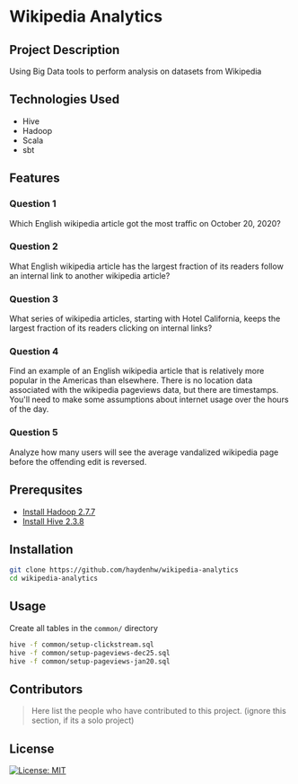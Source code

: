 # Wikipedia Analytics

## Project Description
Using Big Data tools to perform analysis on datasets from Wikipedia

## Technologies Used

* Hive
* Hadoop
* Scala
* sbt

## Features

### Question 1
Which English wikipedia article got the most traffic on October 20, 2020?

### Question 2
What English wikipedia article has the largest fraction of its readers follow an internal link to another wikipedia article?

### Question 3
What series of wikipedia articles, starting with Hotel California, keeps the largest fraction of its readers clicking on internal links?

### Question 4
Find an example of an English wikipedia article that is relatively more popular in the Americas than elsewhere. There is no location data associated with the wikipedia pageviews data, but there are timestamps. You'll need to make some assumptions about internet usage over the hours of the day.

### Question 5
Analyze how many users will see the average vandalized wikipedia page before the offending edit is reversed.


## Prerequsites
* [Install Hadoop 2.7.7](https://hadoop.apache.org/docs/r2.7.7/hadoop-project-dist/hadoop-common/SingleCluster.html)
* [Install Hive 2.3.8](https://github.com/AdamDKing/210104-usf-bigdata/blob/main/hive-install.md)

## Installation
```sh
git clone https://github.com/haydenhw/wikipedia-analytics
cd wikipedia-analytics
```

## Usage
Create all tables in the `common/` directory

```sh
hive -f common/setup-clickstream.sql
hive -f common/setup-pageviews-dec25.sql
hive -f common/setup-pageviews-jan20.sql
```

## Contributors

> Here list the people who have contributed to this project. (ignore this section, if its a solo project)

## License

[![License: MIT](https://img.shields.io/badge/License-MIT-yellow.svg)](https://opensource.org/licenses/MIT)
